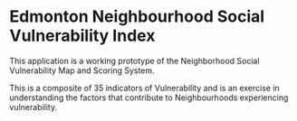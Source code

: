 # Edmonton Neighbourhood Social Vulnerability Index

This application is a working prototype of the Neighborhood Social Vulnerability Map and Scoring System.

This is a composite of 35 indicators of Vulnerability and is an exercise in understanding the factors that contribute to Neighbourhoods experiencing vulnerability.
